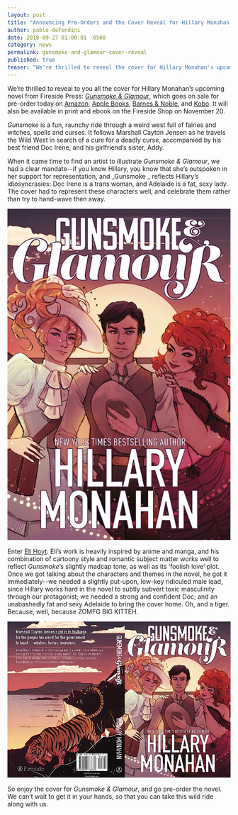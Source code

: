 ```yaml
---
layout: post
title: "Announcing Pre-Orders and the Cover Reveal for Hillary Monahan's Gunsmoke & Glamour"
author: pablo-defendini
date: 2018-09-27 01:00:01 -0500
category: news
permalink: gunsmoke-and-glamour-cover-reveal
published: true
teaser: "We're thrilled to reveal the cover for Hillary Monahan's upcoming novel, Gunsmoke &amp; Glamour!"
---
```


We’re thrilled to reveal to you all the cover for Hillary Monahan’s upcoming novel from Fireside Press: [_Gunsmoke & Glamour_](/book/gunsmoke-and-glamour), which goes on sale for pre-order  today on [Amazon](https://www.amazon.com/Gunsmoke-Glamour-Hillary-Monahan/dp/0998778370/ref=tmm_pap_swatch_0?_encoding=UTF8&qid=1538049211&sr=8-1), [Apple Books](https://itunes.apple.com/us/book/gunsmoke-glamour/id1437197835?mt=11), [Barnes & Noble](https://www.barnesandnoble.com/w/gunsmoke-glamour-hillary-monahan/1129621661?ean=9780998778372), and [Kobo](https://www.kobo.com/us/en/ebook/gunsmoke-glamour). It will also be available in print and ebook on the Fireside Shop on November 20.

_Gunsmoke_ is a fun, raunchy ride through a weird west full of fairies and witches, spells and curses. It follows Marshall Cayton Jensen as he travels the Wild West in search of a cure for a deadly curse, accompanied by his best friend Doc Irene, and his girlfriend’s sister, Addy.

When it came time to find an artist to illustrate _Gunsmoke & Glamour_, we had a clear mandate--if you know Hillary, you know that she’s outspoken in her support for representation, and _Gunsmoke _ reflects Hillary’s idiosyncrasies: Doc Irene is a trans woman, and Adelaide is a fat, sexy lady. The cover had to represent these characters well, and celebrate them rather than try to hand-wave then away.

![Front cover image for Gunsmoke & Glamour by Hillary Monahan](/images/book-covers/gunsmoke-and-glamour.jpg)

Enter [Eli Hoyt](http://eli-hoyt.squarespace.com). Eli’s work is heavily inspired by anime and manga, and his combination of cartoony style and romantic subject matter works well to reflect _Gunsmoke_’s slightly madcap tone, as well as its ‘foolish love’ plot. Once we got talking about the characters and themes in the novel, he got it immediately--we needed a slightly put-upon, low-key ridiculed male lead, since Hillary works hard in the novel to subtly subvert toxic masculinity through our protagonist; we needed a strong and confident Doc; and an unabashedly fat and sexy Adelaide to bring the cover home. Oh, and a tiger. Because, well, because ZOMFG BIG KITTEH.

![Cover spread image for Gunsmoke & Glamour by Hillary Monahan](/images/graphics/gunsmoke-and-glamour-cover-spread.jpg)

So enjoy the cover for _Gunsmoke & Glamour_, and go pre-order the novel. We can’t wait to get it in your hands, so that you can take this wild ride along with us.
